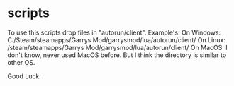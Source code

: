 # scripts

To use this scripts drop files in "autorun/client".
Example's:
On Windows: C:/Steam/steamapps/Garrys Mod/garrysmod/lua/autorun/client/
On Linux: /steam/steamapps/Garrys Mod/garrysmod/lua/autorun/client/
On MacOS: I don't know, never used MacOS before. But I think the directory is similar to other OS.

Good Luck.
